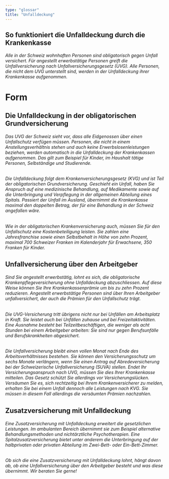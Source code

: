 ```yaml
---
type: "glossar"
title: "Unfalldeckung"
---
```


## So funktioniert die Unfalldeckung durch die Krankenkasse

###### Alle in der Schweiz wohnhaften Personen sind obligatorisch gegen Unfall versichert. Für angestellt erwerbstätige Personen greift die Unfallversicherung nach Unfallversicherungsgesetz (UVG). Alle Personen, die nicht dem UVG unterstellt sind, werden in der Unfalldeckung ihrer Krankenkasse aufgenommen.

# Form

## Die Unfalldeckung in der obligatorischen Grundversicherung

###### Das UVG der Schweiz sieht vor, dass alle Eidgenossen über einen Unfallschutz verfügen müssen. Personen, die nicht in einem Anstellungsverhältnis stehen und auch keine Erwerbslosenleistungen beziehen, werden automatisch in die Unfalldeckung der Krankenkassen aufgenommen. Das gilt zum Beispiel für Kinder, im Haushalt tätige Personen, Selbständige und Studierende.

###### Die Unfalldeckung folgt dem Krankenversicherungsgesetz (KVG) und ist Teil der obligatorischen Grundversicherung. Geschieht ein Unfall, haben Sie Anspruch auf eine medizinische Behandlung, auf Medikamente sowie auf die Unterbringung und Verpflegung in der allgemeinen Abteilung eines Spitals. Passiert der Unfall im Ausland, übernimmt die Krankenkasse maximal den doppelten Betrag, der für eine Behandlung in der Schweiz angefallen wäre.

###### Wie in der obligatorischen Krankenversicherung auch, müssen Sie für den Unfallschutz eine Kostenbeteiligung leisten. Sie zahlen eine Jahresfranchise sowie einen Selbstbehalt in Höhe von zehn Prozent, maximal 700 Schweizer Franken im Kalenderjahr für Erwachsene, 350 Franken für Kinder.

## Unfallversicherung über den Arbeitgeber

###### Sind Sie angestellt erwerbstätig, lohnt es sich, die obligatorische Krankenpflegeversicherung ohne Unfalldeckung abzuschliessen. Auf diese Weise können Sie Ihre Krankenkassenprämie um bis zu zehn Prozent reduzieren. Angestellt erwerbstätige Personen sind über Ihren Arbeitgeber unfallversichert, der auch die Prämien für den Unfallschutz trägt.

###### Die UVG-Versicherung tritt übrigens nicht nur bei Unfällen am Arbeitsplatz in Kraft. Sie leistet auch bei Unfällen zuhause und bei Freizeitaktivitäten. Eine Ausnahme besteht bei Teilzeitbeschäftigen, die weniger als acht Stunden bei einem Arbeitgeber arbeiten: Sie sind nur gegen Berufsunfälle und Berufskrankheiten abgesichert.

###### Die Unfallversicherung bleibt einen vollen Monat nach Ende des Arbeitsverhältnisses bestehen. Sie können den Versicherungsschutz um sechs Monate verlängern, wenn Sie einen Antrag auf Abredeversicherung bei der Schweizerische Unfallversicherung (SUVA) stellen. Endet Ihr Versicherungsanspruch nach UVG, müssen Sie dies Ihrer Krankenkasse mitteilen. Das Gesetz schützt Sie allerdings vor Versicherungslücken. Versäumen Sie es, sich rechtzeitig bei Ihrem Krankenversicherer zu melden, erhalten Sie bei einem Unfall dennoch alle Leistungen nach KVG. Sie müssen in diesem Fall allerdings die versäumten Prämien nachzahlen.

## Zusatzversicherung mit Unfalldeckung

###### Eine Zusatzversicherung mit Unfalldeckung erweitert die gesetzlichen Leistungen. Im ambulanten Bereich übernimmt sie zum Beispiel alternative Behandlungsmethoden und nichtärztliche Psychotherapien. Eine Spitalzusatzversicherung bietet unter anderem die Unterbringung auf der halbprivaten oder privaten Abteilung im Zwei-Bett- oder Ein-Bett-Zimmer.

###### Ob sich die eine Zusatzversicherung mit Unfalldeckung lohnt, hängt davon ab, ob eine Unfallversicherung über den Arbeitgeber besteht und was diese übernimmt. Wir beraten Sie gerne!
